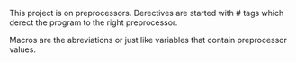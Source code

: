 This project is on preprocessors.
Derectives are started with # tags which derect the program to the right preprocessor.

Macros are the abreviations or just like variables that contain preprocessor values.


